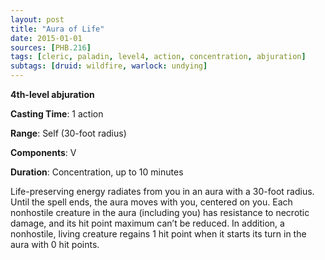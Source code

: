 ```yaml
---
layout: post
title: "Aura of Life"
date: 2015-01-01
sources: [PHB.216]
tags: [cleric, paladin, level4, action, concentration, abjuration]
subtags: [druid: wildfire, warlock: undying]
---
```


**4th-level abjuration**

**Casting Time**: 1 action

**Range**: Self (30-foot radius)

**Components**: V

**Duration**: Concentration, up to 10 minutes

Life-preserving energy radiates from you in an aura with a 30-foot radius. Until the spell ends, the aura moves with you, centered on you. Each nonhostile creature in the aura (including you) has resistance to necrotic damage, and its hit point maximum can’t be reduced. In addition, a nonhostile, living creature regains 1 hit point when it starts its turn in the aura with 0 hit points.
